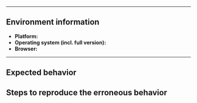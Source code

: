 <!--

  Thank you for testing the ACL 2017 program page. 

  Before submitting please search open and closed issues at 
  https://github.com/acl2017/acl2017.github.io/issues to avoid duplication.
-->

---

## Environment information

<!--
  Please include the platform, the operating system, and the browser that you tested with.
-->

- **Platform:** 
- **Operating system (incl. full version):** 
- **Browser:** 

---

## Expected behavior

<!--
  Describe the intended output or what you expected to see.
-->

## Steps to reproduce the erroneous behavior

<!--
  Describe the steps you took for this problem to exist. 
  Screenshots can also be included if they help illustrate a behavior.
-->


